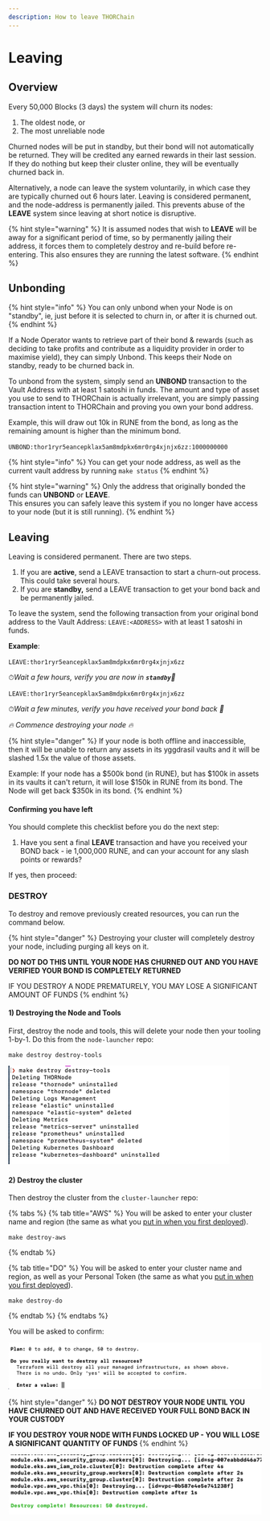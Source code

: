 ```yaml
---
description: How to leave THORChain
---
```


# Leaving

## Overview

Every 50,000 Blocks \(3 days\) the system will churn its nodes:

1. The oldest node, or
2. The most unreliable node

Churned nodes will be put in standby, but their bond will not automatically be returned. They will be credited any earned rewards in their last session. If they do nothing but keep their cluster online, they will be eventually churned back in. 

Alternatively, a node can leave the system voluntarily, in which case they are typically churned out 6 hours later. Leaving is considered permanent, and the node-address is permanently jailed. This prevents abuse of the **LEAVE** system since leaving at short notice is disruptive. 

{% hint style="warning" %}
It is assumed nodes that wish to **LEAVE** will be away for a significant period of time, so by permanently jailing their address, it forces them to completely destroy and re-build before re-entering. This also ensures they are running the latest software. 
{% endhint %}

## Unbonding

{% hint style="info" %}
You can only unbond when your Node is on "standby", ie, just before it is selected to churn in, or after it is churned out. 
{% endhint %}

If a Node Operator wants to retrieve part of their bond & rewards \(such as deciding to take profits and contribute as a liquidity provider in order to maximise yield\), they can simply Unbond. This keeps their Node on standby, ready to be churned back in. 

To unbond from the system, simply send an **UNBOND** transaction to the Vault Address with at least 1 satoshi in funds. The amount and type of asset you use to send to THORChain is actually irrelevant, you are simply passing transaction intent to THORChain and proving you own your bond address. 

Example, this will draw out 10k in RUNE from the bond, as long as the remaining amount is higher than the minimum bond. 

`UNBOND:thor1ryr5eancepklax5am8mdpkx6mr0rg4xjnjx6zz:1000000000`

{% hint style="info" %}
You can get your node address, as well as the current vault address by running `make status`
{% endhint %}

{% hint style="warning" %}
Only the address that originally bonded the funds can **UNBOND** or **LEAVE**.   
This ensures you can safely leave this system if you no longer have access to your node \(but it is still running\). 
{% endhint %}

## Leaving

Leaving is considered permanent. There are two steps.

1.  If you are **active**, send a LEAVE transaction to start a churn-out process. This could take several hours.
2. If you are **standby,** send a LEAVE transaction to get your bond back and be permanently jailed. 

To leave the system, send the following transaction from your original bond address to the Vault Address: `LEAVE:<ADDRESS>` with at least 1 satoshi in funds. 

**Example**:

`LEAVE:thor1ryr5eancepklax5am8mdpkx6mr0rg4xjnjx6zz`

⏱_Wait a few hours, verify you are now in **`standby`**👀_

`LEAVE:thor1ryr5eancepklax5am8mdpkx6mr0rg4xjnjx6zz`

⏱_Wait a few minutes, verify you have received your bond back 👀_

_🔥 Commence destroying your node 🔥_

{% hint style="danger" %}
If your node is both offline and inaccessible, then it will be unable to return any assets in its yggdrasil vaults and it will be slashed 1.5x the value of those assets. 

Example: If your node has a $500k bond \(in RUNE\), but has $100k in assets in its vaults it can't return, it will lose $150k in RUNE from its bond. The Node will get back $350k in its bond. 
{% endhint %}

#### Confirming you have left

You should complete this checklist before you do the next step:

1. Have you sent a final **LEAVE** transaction and have you received your BOND back - ie 1,000,000 RUNE, and can your account for any slash points or rewards?

If yes, then proceed:

### DESTROY

To destroy and remove previously created resources, you can run the command below.

{% hint style="danger" %}
Destroying your cluster will completely destroy your node, including purging all keys on it. 

**DO NOT DO THIS UNTIL YOUR NODE HAS CHURNED OUT AND YOU HAVE VERIFIED YOUR BOND IS COMPLETELY RETURNED**

IF YOU DESTROY A NODE PREMATURELY, YOU MAY LOSE A SIGNIFICANT AMOUNT OF FUNDS
{% endhint %}

#### 1\) Destroying the Node and Tools

First, destroy the node and tools, this will delete your node then your tooling 1-by-1. Do this from the `node-launcher` repo:

```text
make destroy destroy-tools
```

![Destroying the Tooling](../.gitbook/assets/image%20%2828%29.png)

#### 2\) Destroy the cluster

Then destroy the cluster from the `cluster-launcher` repo:

{% tabs %}
{% tab title="AWS" %}
You will be asked to enter your cluster name and region \(the same as what you [put in when you first deployed](https://docs.thorchain.org/thornodes/kubernetes/setup#deploy-kubernetes-cluster)\).

```text
make destroy-aws
```
{% endtab %}

{% tab title="DO" %}
You will be asked to enter your cluster name and region, as well as your Personal Token \(the same as what you [put in when you first deployed](https://docs.thorchain.org/thornodes/kubernetes/setup#deploy-kubernetes-cluster)\).

```text
make destroy-do
```
{% endtab %}
{% endtabs %}

You will be asked to confirm:

![](../.gitbook/assets/image%20%2826%29.png)

{% hint style="danger" %}
**DO NOT DESTROY YOUR NODE UNTIL YOU HAVE CHURNED OUT AND HAVE RECEIVED YOUR FULL BOND BACK IN YOUR CUSTODY**

**IF YOU DESTROY YOUR NODE WITH FUNDS LOCKED UP - YOU WILL LOSE A SIGNIFICANT QUANTITY OF FUNDS**
{% endhint %}

![Final destroy complete](../.gitbook/assets/image%20%2827%29.png)

